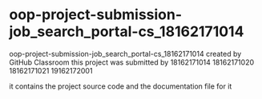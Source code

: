 # oop-project-submission-job_search_portal-cs_18162171014
oop-project-submission-job_search_portal-cs_18162171014 created by GitHub Classroom
this project was submitted by 
18162171014
18162171020
18162171021
19162172001

it contains the project source code and the documentation file for it
